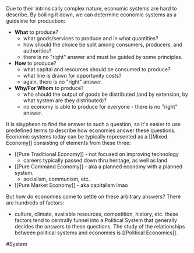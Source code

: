 Due to their intrinsically complex nature, economic systems are hard to describe. By boiling it down, we can determine economic systems as a guideline for production:

- **What** to produce?
	- what goods/services to produce and in what quantities?
	- how should the choice be split among consumers, producers, and authorities?
	- there is no "right" answer and must be guided by some principles.
- **How** to produce?
	- what capital and resources should be consumed to produce?
	- what line is drawn for opportunity costs?
	- again, there is no "right" answer.
- **Why/For Whom** to produce?
	- who should the output of goods be distributed (and by extension, by what system are they distributed)?
	- no economy is able to produce for everyone - there is no "right" answer.


It is sisyphean to find the answer to such a question, so it's easier to use predefined terms to describe how economies answer these questions.
Economic systems today can be typically represented as a [[Mixed Economy]] consisting of elements from these three:

- [[Pure Traditional Economy]] - not focused on improving technology
	- careers typically passed down thru heritage, as well as land
- [[Pure Command Economy]] - aka a planned economy with a planned system.
	- socialism, communism, etc.
- [[Pure Market Economy]] - aka capitalism lmao

But how do economies come to settle on these arbitrary answers? There are hundreds of factors:
- culture, climate, available resources, competition, history, etc. 
these factors tend to centrally funnel into a Political System that generally decides the answers to these questions. The study of the relationships between political systems and economies is [[Political Economics]].

#System